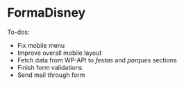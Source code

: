 # FormaDisney
To-dos:
  * Fix mobile menu
  * Improve overall mobile layout
  * Fetch data from WP-API to *festas* and *parques* sections
  * Finish form validations
  * Send mail through form


